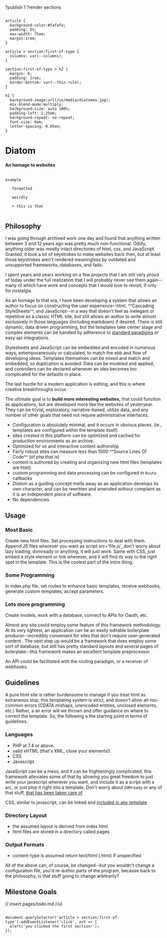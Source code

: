 ?publish 1
?render sections


``` style

article {
  background-color:#fafafa;
  padding: 5%;
  max-width: 75em;
  margin:1rem;
}

article > section:first-of-type {
  columns: var(--columns);
}

section:first-of-type > h2 {
  margin: 0;
  padding: 1rem;
  border-bottom: var(--thin-rule);
}

h1 {
  background-image:url(/ux/media/diatomea.jpg);
  mix-blend-mode:multiply;
  background-size: auto 100%;
  padding-left: 1.25em;
  background-repeat: no-repeat;
  font-size: 6em;
  letter-spacing:-0.05em;
}

```

# Diatom
#### An homage to websites

```

example

   formatted
   
   weirdly
   
   > this is that
   
```


## Philosophy

I was going through archived work one day and found that anything written between 3 and 12 years ago was pretty much non-functional. Oddly, anything older was mostly intact directories of html, css, and JavaScript. Granted, it took a lot of keystrokes to make websites back then, but at least those keystrokes aren't rendered meaningless by outdated and unsupported frameworks, databases, and fads.

I spent years and years working on a few projects that I am still very proud of today under the full realization that I will probably never see them again--many of which have work and concepts that I would love to revisit, if only for nostalgia.

As an homage to that era, I have been developing a system that allows an author to focus on constructing the user experience--html, ^^Cascading StyleSheets^^, and JavaScript--in a way that doesn't feel as inelegant or repetitive as a classic HTML site, but still allows an author to write almost exclusively in those languages (including markdown) if desired. There is still dynamic, data driven programming, but the templates take center stage and complex elements can be handled by adherence to [standard paradigms](#fn-paradigms) or easy api integrations.

Stylesheets and JavaScript can be embedded and encoded in numerous ways, extemporaneously or calculated, to match the ebb and flow of developing ideas. Templates themselves can be mixed and match and embedded, so duplication is avoided. Data can be modeled and applied, and controllers can be declared whenever an idea becomes too complicated for the defaults in place.

The last hurdle for a modern application is editing, and this is where creative breakthroughs occur.

The ultimate goal is to **build more interesting websites,** that could function as applications, but are developed more like the websites of yesteryear. They can be trivial, exploratory, narrative-based, utilize data, and any number of other goals that need not require administrative interfaces.
     
- Configuration is absolutely minimal, and it occurs in obvious places. (ie., templates are configured within the template itself)
- sites created in this platform can be optimized and cached for production environments as an archive.
- Optimized for ux and interactive content authorship
- Fairly robust sites can measure less than 1000 ^^Source Lines Of Code^^ (of php that is)
- content is authored by creating and organizing new html files (templates are html)
- custom programming and data processing can be configured in `Route` callbacks
- *Diatom* as a guiding concept melts away as an application develops its own character, and can be rewritten and amended without complaint as it is an independent piece of software.
- No dependencies


## Usage

### Most Basic

Create new html files. Set processing instructions to deal with them. Append JS files wherever you want as script src='file.js', don't worry about lazy loading, domready or anything, it will just work. Same with CSS, just embed a style element or link wherever, and it will find its way to the right spot in the template. This is the coolest part of the intire thing.


### Some Programming

In index.php file, set routes to enhance basic templates, receive webhooks, generate custom templates, accept parameters.

### Lots more programming

Create models, work with a database, connect to APIs for Oauth, etc.

Almost any site could employ some feature of this framework methodology. At its very lightest, an application can be an easily editable boilerplate producer--incredibly convenient for sites that don't require user-generated content.. The next step up would be a framework that does employ some sort of database, but still has pretty standard layouts and several pages of bolerplate--this framework makes an excellent template preprocessor.

An API could be facilitated with the routing paradigm, or a receiver of webhooks.

## Guidelines
A pure html site is rather burdensome to manage if you treat html as extraneous slop; this templating system is strict, and doesn't allow all-too-common errors (CDATA mishaps, unencoded entities, unclosed elements, etc.) Rather, a an error will we thrown and offer guidance on where to correct the template. So, the following a the starting point in terms of guidelines.

### Languages

- PHP at 7.4 or above.
- valid xHTML (that's XML, close your elements!)
- CSS
- Javascript

JavaScript can be a mess, and it can be frighteningly complicated; this framework alleviates some of that by allowing you great freedom to just write your javascript wherever you want, and include it as a script with a src, or just plop it right into a template. Don't worry about `DOMready` or any of that stuff, [that has been taken care of](#fn-lazyjs)

CSS, similar to javascript, can be linked and [included in any template](#fn-lazycss)

### Directory Layout

- the assumed layout is derived from index.html
- html files are stored in a directory called pages

### Output Formats

- content-type is assumed return text/html (.html) if unspecified

All of the above can, of course, be changed--but you wouldn't change a configuration file, you'd re-author parts of the program, because back to the philosophy, is that stuff going to change arbitrarily?



## Milestone Goals



// insert pages/todo.md //ul

``` script

document.querySelector('article > section:first-of-type').addEventListener('click', evt => {
  alert('you clicked the first section!');
});

```

